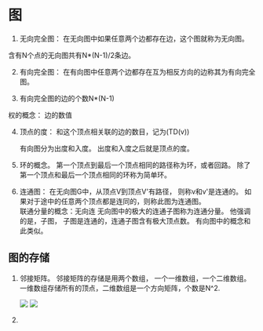 # 图 #

1. 无向完全图：  在无向图中如果任意两个边都存在边，这个图就称为无向图。

含有N个点的无向图共有N*(N-1)/2条边。 

2. 有向完全图： 在有向图中任意两个边都存在互为相反方向的边称其为有向完全图。

3. 有向完全图的边的个数N*(N-1)

权的概念： 边的数值

4. 顶点的度： 和这个顶点相关联的边的数目，记为(TD(v))

   有向图分为出度和入度。 出度和入度之后就是顶点的度。

5. 环的概念。 第一个顶点到最后一个顶点相同的路径称为环，或者回路。 除了第一个顶点和最后一个顶点相同的环称为简单环。
6. 连通图： 在无向图G中，从顶点V到顶点V'有路径， 则称v和v'是连通的。 如果对于途中的任意两个顶点都是连同的，则称此图为连通图。<br>
   联通分量的概念：无向连  无向图中的极大的连通子图称为连通分量。 他强调的是，子图， 子图是连通的，连通子图含有极大顶点数。
   有向图中的概念和此类似。

## 图的存储 ##

1. 邻接矩阵。  邻接矩阵的存储是用两个数组， 一个一维数组，一个二维数组。 一维数组存储所有的顶点，二维数组是一个方向矩阵，个数是N^2. <br>

     ![](http://i.imgur.com/NdXuUSW.png) ![](http://i.imgur.com/Ol2Ag4J.png)
2. 